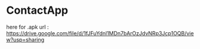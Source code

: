 # ContactApp

here for .apk url : https://drive.google.com/file/d/1fJFuYdnl1MDn7bArOzJdvNRp3Jcp1OQB/view?usp=sharing 
